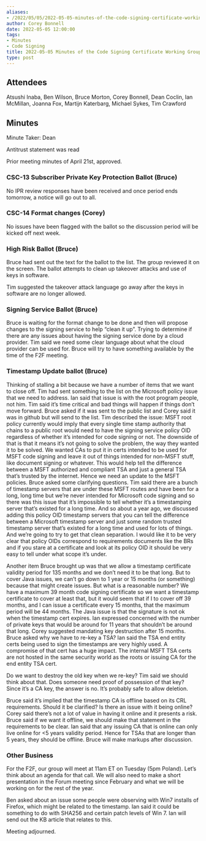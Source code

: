 ```yaml
---
aliases:
- /2022/05/05/2022-05-05-minutes-of-the-code-signing-certificate-working-group/
author: Corey Bonnell
date: 2022-05-05 12:00:00
tags:
- Minutes
- Code Signing
title: 2022-05-05 Minutes of the Code Signing Certificate Working Group
type: post
---
```


## Attendees

Atsushi Inaba, Ben Wilson, Bruce Morton, Corey Bonnell, Dean Coclin, Ian McMillan, Joanna Fox, Martijn Katerbarg, Michael Sykes, Tim Crawford

## Minutes

Minute Taker: Dean

Antitrust statement was read

Prior meeting minutes of April 21st, approved.

### CSC-13 Subscriber Private Key Protection Ballot (Bruce)

No IPR review responses have been received and once period ends tomorrow, a notice will go out to all.

### CSC-14 Format changes (Corey)

No issues have been flagged with the ballot so the discussion period will be kicked off next week.

### High Risk Ballot (Bruce)

Bruce had sent out the text for the ballot to the list. The group reviewed it on the screen. The ballot attempts to clean up takeover attacks and use of keys in software.

Tim suggested the takeover attack language go away after the keys in software are no longer allowed.

### Signing Service Ballot (Bruce)

Bruce is waiting for the format change to be done and then will propose changes to the signing service to help “clean it up”. Trying to determine if there are any issues about having the signing service done by a cloud provider. Tim said we need some clear language about what the cloud provider can be used for. Bruce will try to have something available by the time of the F2F meeting.

### Timestamp Update ballot (Bruce)

Thinking of stalling a bit because we have a number of items that we want to close off. Tim had sent something to the list on the Microsoft policy issue that we need to address. Ian said that issue is with the root program people, not him. Tim said it’s time critical and bad things will happen if things don’t move forward. Bruce asked if it was sent to the public list and Corey said it was in github but will send to the list. Tim described the issue: MSFT root policy currently would imply that every single time stamp authority that chains to a public root would need to have the signing service policy OID regardless of whether it’s intended for code signing or not. The downside of that is that it means it’s not going to solve the problem, the way they wanted it to be solved. We wanted CAs to put it in certs intended to be used for MSFT code signing and leave it out of things intended for non-MSFT stuff, like document signing or whatever. This would help tell the difference between a MSFT authorized and compliant TSA and just a general TSA that’s trusted by the internet. Hence we need an update to the MSFT policies. Bruce asked some clarifying questions. Tim said there are a bunch of timestamp servers that are under these MSFT routes and have been for a long, long time but we’re never intended for Microsoft code signing and so there was this issue that it’s impossible to tell whether it’s a timestamping server that’s existed for a long time. And so about a year ago, we discussed adding this policy OID timestamp servers that you can tell the difference between a Microsoft timestamp server and just some random trusted timestamp server that’s existed for a long time and used for lots of things. And we’re going to try to get that clean separation. I would like it to be very clear that policy OIDs correspond to requirements documents like the BRs and if you stare at a certificate and look at its policy OID it should be very easy to tell under what scope it’s under.

Another item Bruce brought up was that we allow a timestamp certificate validity period for 135 months and we don’t need it to be that long. But to cover Java issues, we can’t go down to 1 year or 15 months (or something) because that might create issues. But what is a reasonable number? We have a maximum 39 month code signing certificate so we want a timestamp certificate to cover at least that, but it would seem that if I to cover off 39 months, and I can issue a certificate every 15 months, that the maximum period will be 44 months. The Java issue is that the signature is not ok when the timestamp cert expires. Ian expressed concerned with the number of private keys that would be around for 11 years that shouldn’t be around that long. Corey suggested mandating key destruction after 15 months. Bruce asked why we have to re-key a TSA? Ian said the TSA end entity certs being used to sign the timestamps are very highly used. A compromise of that cert has a huge impact. The internal MSFT TSA certs are not hosted in the same security world as the roots or issuing CA for the end entity TSA cert.

Do we want to destroy the old key when we re-key? Tim said we should think about that. Does someone need proof of possession of that key? Since it’s a CA key, the answer is no. It’s probably safe to allow deletion.

Bruce said it’s implied that the timestamp CA is offline based on its CRL requirements. Should it be clarified? Is there an issue with it being online? Corey said there’s not a lot of value in having it online and it presents a risk. Bruce said if we want it offline, we should make that statement in the requirements to be clear. Ian said that any issuing CA that is online can only live online for \<5 years validity period. Hence for TSAs that are longer than 5 years, they should be offline. Bruce will make markups after discussion.

### Other Business

For the F2F, our group will meet at 11am ET on Tuesday (5pm Poland). Let’s think about an agenda for that call. We will also need to make a short presentation in the Forum meeting since February and what we will be working on for the rest of the year.

Ben asked about an issue some people were observing with Win7 installs of Firefox, which might be related to the timestamp. Ian said it could be something to do with SHA256 and certain patch levels of Win 7. Ian will send out the KB article that relates to this.

Meeting adjourned.